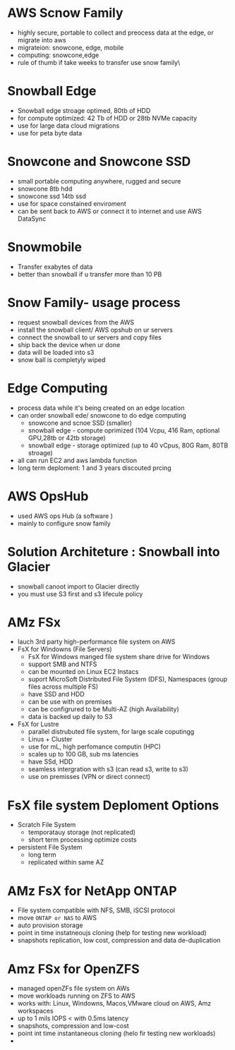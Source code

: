 # AWS Scnow Family
 - highly secure, portable to collect and preocess data at the edge, or migrate into aws
 - migrateion: snowcone, edge, mobile
 - computing: snowcone,edge
 - rule of thumb if take weeks to transfer use snow family\
# Snowball Edge
 - Snowball edge stroage optimed, 80tb of HDD
 - for compute optimized: 42 Tb of HDD or 28tb NVMe capacity
 - use for large data cloud migrations
 - use for peta byte data
# Snowcone and Snowcone SSD
 - small portable computing anywhere, rugged and secure
 - snowcone 8tb hdd
 - snowcone ssd 14tb ssd
 - use for space constained enviroment
 - can be sent back to AWS or connect it to internet and use AWS DataSync
# Snowmobile
 - Transfer exabytes of data
 - better than snowball if u transfer more than 10 PB
# Snow Family- usage process
 - request snowball devices from the AWS
 - install the snowball client/ AWS opshub on ur servers
 - connect the snowball to ur servers and copy files
 - ship back the device when ur done
 - data will be loaded into s3
 - snow ball is completyly wiped
# Edge Computing
 - process data while it's being created on an edge location
 - can order snowball ede/ snowcone to do edge computing
   - snowcone and scnoe SSD (smaller)
   - snowball edge - compute oprimized (104 Vcpu, 416 Ram, optional GPU,28tb or 42tb storage)
   - snowball edge - storage optimized (up to 40 vCpus, 80G Ram, 80TB stroage)
 - all can run EC2 and aws lambda function
 - long term deploment: 1 and 3 years discouted prcing
# AWS OpsHub
 - used AWS ops Hub  (a software )
 - mainly to configure snow family
# Solution Architeture : Snowball into Glacier
 - snowball canoot import to Glacier directly
 - you must use S3 first and s3 lifecule policy
# AMz FSx
 - lauch 3rd party high-performance file system on AWS
 - FsX for Windowns (File Servers)
     - FsX for Windows manged file system share drive for Windows
     - support SMB and NTFS
     - can be mounted on Linux EC2 Instacs
     - suport MicroSoft Distributed File System (DFS), Namespaces (group files across multiple FS)
     - have SSD and HDD
     - can be use with on premises
     - can be configrured to be Multi-AZ (high Availability)
     - data is backed up daily to S3
 - FsX for Lustre
   - parallel distrubuted file system, for large scale coputingg
   - Linus + Cluster
   - use for mL, high perfomance computin  (HPC)
   - scales up to 100 GB, sub ms latencies
   - have SSd, HDD
   - seamless intergration with s3 (can read s3, write to s3)
   - use on premisses (VPN or direct connect)
# FsX file system Deploment Options
  - Scratch File System
     - temporatauy storage (not replicated)
     - short term processing optimize costs
  - persistent File System
     - long term
     - replicated within same AZ
# AMz FsX for NetApp ONTAP
 - File system compatible with NFS, SMB, iSCSI protocol
 -  move `ONTAP or NAS` to AWS
 - auto provision storage
 - point in time instatneoujs cloning (help for testing new workload)
 - snapshots replication, low cost, compression and data de-duplication
# Amz FSx for OpenZFS
 - managed openZFs file system on AWs
 - move workloads running on ZFS to AWS
 - works with: Linux, Windowns, Macos,VMware cloud on AWS, Amz workspaces
 - up to 1 mils IOPS < with 0.5ms latency
 - snapshots, compression and low-cost
 - point int time instantaneous cloning (helo fir testing new workloads)
 - 

